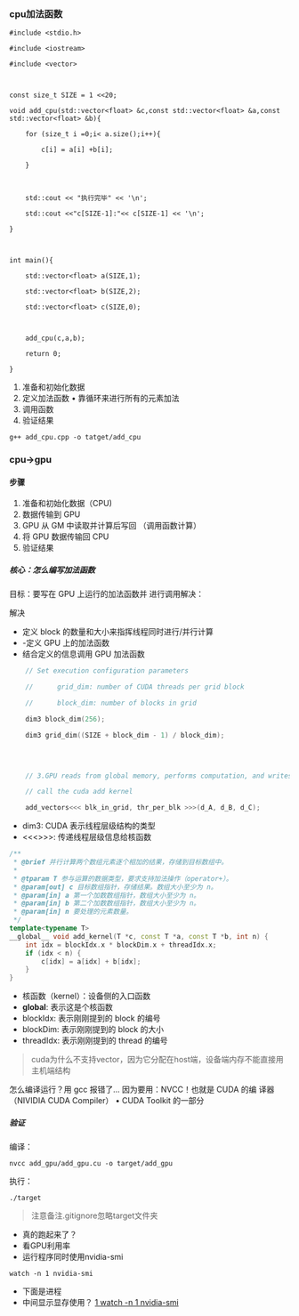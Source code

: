 ### cpu加法函数
```
#include <stdio.h>

#include <iostream>

#include <vector>

  

const size_t SIZE = 1 <<20;

void add_cpu(std::vector<float> &c,const std::vector<float> &a,const std::vector<float> &b){

    for (size_t i =0;i< a.size();i++){

        c[i] = a[i] +b[i];

    }

  

    std::cout << "执行完毕" << '\n';

    std::cout <<"c[SIZE-1]:"<< c[SIZE-1] << '\n';

}

  

int main(){

    std::vector<float> a(SIZE,1);

    std::vector<float> b(SIZE,2);

    std::vector<float> c(SIZE,0);

  

    add_cpu(c,a,b);

    return 0;

}
```
1. 准备和初始化数据 
2. 定义加法函数 • 靠循环来进行所有的元素加法 
3. 调用函数 
4. 验证结果

```
g++ add_cpu.cpp -o tatget/add_cpu
```

### cpu->gpu
#### 步骤
1. 准备和初始化数据（CPU) 
2. 数据传输到 GPU 
3. GPU 从 GM 中读取并计算后写回 （调用函数计算） 
4. 将 GPU 数据传输回 CPU 
5. 验证结果

##### 核心：怎么编写加法函数
目标：要写在 GPU 上运行的加法函数并 进行调用解决： 

解决
- 定义 block 的数量和大小来指挥线程同时进行/并行计算
- -定义 GPU 上的加法函数 
- 结合定义的信息调用 GPU 加法函数
```c++
    // Set execution configuration parameters

    //      grid_dim: number of CUDA threads per grid block

    //      block_dim: number of blocks in grid

    dim3 block_dim(256);

    dim3 grid_dim((SIZE + block_dim - 1) / block_dim);

  
  

    // 3.GPU reads from global memory, performs computation, and writes back (invoke computation function)

    // call the cuda add kernel

    add_vectors<<< blk_in_grid, thr_per_blk >>>(d_A, d_B, d_C);
```
- dim3: CUDA 表示线程层级结构的类型 
- <<<>>>: 传递线程层级信息给核函数 
```c++
/**
 * @brief 并行计算两个数组元素逐个相加的结果，存储到目标数组中。
 * 
 * @tparam T 参与运算的数据类型，要求支持加法操作（operator+）。
 * @param[out] c 目标数组指针，存储结果。数组大小至少为 n。
 * @param[in] a 第一个加数数组指针，数组大小至少为 n。
 * @param[in] b 第二个加数数组指针，数组大小至少为 n。
 * @param[in] n 要处理的元素数量。
 */
template<typename T>
__global__ void add_kernel(T *c, const T *a, const T *b, int n) {
	int idx = blockIdx.x * blockDim.x + threadIdx.x;
    if (idx < n) {
        c[idx] = a[idx] + b[idx];
    }
}

```
- 核函数（kernel）：设备侧的入口函数 
- __global__: 表示这是个核函数 
- blockIdx: 表示刚刚提到的 block 的编号 
- blockDim: 表示刚刚提到的 block 的大小
- threadIdx: 表示刚刚提到的 thread 的编号

>cuda为什么不支持vector，因为它分配在host端，设备端内存不能直接用主机端结构


怎么编译运行？用 gcc 报错了… 因为要用：NVCC！也就是 CUDA 的编 译器（NIVIDIA CUDA Compiler） 
• CUDA Toolkit 的一部分

##### 验证

编译：
```
nvcc add_gpu/add_gpu.cu -o target/add_gpu
```
执行：
```
./target
```
>注意备注.gitignore忽略target文件夹
- 真的跑起来了？
- 看GPU利用率
- 运行程序同时使用nvidia-smi
```
watch -n 1 nvidia-smi
```
- 下面是进程
- 中间显示显存使用？
[1 watch -n 1 nvidia-smi](chatgpt/1%20watch%20-n%201%20nvidia-smi.md)


